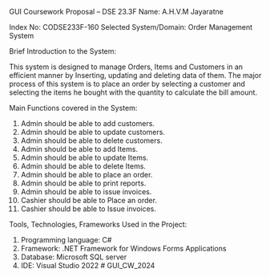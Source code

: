 GUI Coursework Proposal – DSE 23.3F 
Name: A.H.V.M Jayaratne

Index No: CODSE233F-160 
Selected System/Domain: 
Order Management System 

Brief Introduction to the System: 

This system is designed to manage Orders, Items and Customers in an efficient manner by 
Inserting, updating and deleting data of them. The major process of this system is to place an order 
by selecting a customer and selecting the items he bought with the quantity to calculate the bill 
amount.  

Main Functions covered in the System: 

1. Admin should be able to add customers. 
2. Admin should be able to update customers. 
3. Admin should be able to delete customers.  
4. Admin should be able to add Items. 
5. Admin should be able to update Items. 
6. Admin should be able to delete Items.  
7. Admin should be able to place an order. 
8. Admin should be able to print reports. 
9. Admin should be able to issue invoices. 
10. Cashier should be able to Place an order. 
11. Cashier should be able to Issue invoices.
    
Tools, Technologies, Frameworks Used in the Project: 

1. Programming language: C#  
2. Framework: .NET Framework for Windows Forms Applications  
3. Database: Microsoft SQL server   
4. IDE: Visual Studio 2022 # GUI_CW_2024

